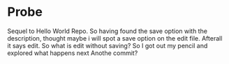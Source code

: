 # Probe
Sequel to Hello World Repo. 
So having found the save option with the description, thought maybe i will spot a save option on the edit file. Afterall it says edit. So what is edit without saving?
So I got out my pencil and explored what happens next Anothe commit?
